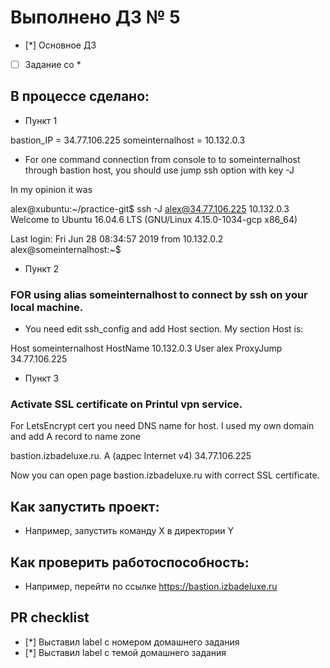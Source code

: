 # Выполнено ДЗ № 5

 - [*] Основное ДЗ
 - [ ] Задание со *

## В процессе сделано:
 - Пункт 1

 bastion_IP = 34.77.106.225
 someinternalhost = 10.132.0.3

 - For one command connection from console to to someinternalhost through bastion host, you should use jump ssh option with key -J

 In my opinion it was

 alex@xubuntu:~/practice-git$ ssh -J alex@34.77.106.225 10.132.0.3
 Welcome to Ubuntu 16.04.6 LTS (GNU/Linux 4.15.0-1034-gcp x86_64)

 Last login: Fri Jun 28 08:34:57 2019 from 10.132.0.2
 alex@someinternalhost:~$

 - Пункт 2

 ### FOR using alias someinternalhost to connect by ssh on your local machine.

 - You need edit ssh_config and add Host section. My section Host is:

 Host someinternalhost
     HostName 10.132.0.3
     User alex
     ProxyJump 34.77.106.225

 -  Пункт 3

 ### Activate SSL certificate on Printul vpn service.

 For LetsEncrypt cert you need DNS name for host. I used my own domain and add A record to name zone

 bastion.izbadeluxe.ru.  A (адрес Internet v4) 34.77.106.225

 Now you can open page bastion.izbadeluxe.ru with correct SSL certificate.

## Как запустить проект:
 - Например, запустить команду X в директории Y

## Как проверить работоспособность:
 - Например, перейти по ссылке https://bastion.izbadeluxe.ru


## PR checklist
 - [*] Выставил label с номером домашнего задания
 - [*] Выставил label с темой домашнего задания
